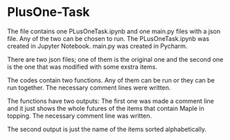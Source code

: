 # PlusOne-Task

The file contains one PLusOneTask.ipynb and one main.py files with a json file. Any of the two can be chosen to run. The PLusOneTask.ipynb was created in Jupyter Notebook. main.py was created in Pycharm.


There are two json files; one of them is the original one and the second one is the one that was modified with some exstra items.


The codes contain two functions. Any of them can be run or they can be run together. The necessary comment lines were written. 


The functions have two outputs: The first one was made a comment line and it just shows the whole futures of the items that contain Maple in topping. The necessary comment line was written. 

The second output is just the name of the items sorted alphabetically.
